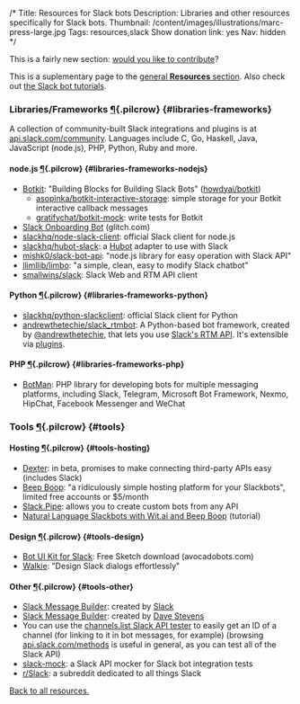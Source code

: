 /*
Title: Resources for Slack bots
Description: Libraries and other resources specifically for Slack bots.
Thumbnail: /content/images/illustrations/marc-press-large.jpg
Tags: resources,slack
Show donation link: yes
Nav: hidden
*/

<div class="note">
  <p>
    This is a fairly new section: <a href="https://github.com/botwiki/botwiki.org">would you like to contribute</a>?
  </p>
</div>

This is a suplementary page to the [general **Resources** section](/resources). Also check out [the Slack bot tutorials](/tutorials/slackbots).

### Libraries/Frameworks [¶](#libraries-frameworks){.pilcrow} {#libraries-frameworks}

A collection of community-built Slack integrations and plugins is at [api.slack.com/community](https://api.slack.com/community). Languages include C, Go, Haskell, Java, JavaScript (node.js), PHP, Python, Ruby and more.

#### node.js [¶](#libraries-frameworks-nodejs){.pilcrow} {#libraries-frameworks-nodejs}

- [Botkit](http://howdy.ai/botkit/): "Building Blocks for Building Slack Bots" ([howdyai/botkit](https://github.com/howdyai/botkit))
  - [asopinka/botkit-interactive-storage](https://github.com/asopinka/botkit-interactive-storage): simple storage for your Botkit interactive callback messages
  - [gratifychat/botkit-mock](https://github.com/gratifychat/botkit-mock): write tests for Botkit
- [Slack Onboarding Bot](https://glitch.com/edit/#!/slack-bot) (glitch.com)
- [slackhq/node-slack-client](https://github.com/slackhq/node-slack-client): official Slack client for node.js
- [slackhq/hubot-slack](https://github.com/slackhq/hubot-slack): a [Hubot](https://hubot.github.com/) adapter to use with Slack
- [mishk0/slack-bot-api](https://github.com/mishk0/slack-bot-api): "node.js library for easy operation with Slack API"
- [llimllib/limbo](https://github.com/llimllib/limbo): "a simple, clean, easy to modify Slack chatbot"
- [smallwins/slack](https://github.com/smallwins/slack): Slack Web and RTM API client

#### Python [¶](#libraries-frameworks-python){.pilcrow} {#libraries-frameworks-python}

- [slackhq/python-slackclient](https://github.com/slackhq/python-slackclient): official Slack client for Python
- [andrewthetechie/slack_rtmbot](https://github.com/andrewthetechie/slack_rtmbot): A Python-based bot framework, created by [@andrewthetechie](https://twitter.com/andrewthetechie), that lets you use [Slack's RTM API](https://api.slack.com/rtm). It's extensible via [plugins](https://github.com/andrewthetechie/slack_rtmbot/tree/master/doc/plugins#creating-plugins).


#### PHP [¶](#libraries-frameworks-php){.pilcrow} {#libraries-frameworks-php}

- [BotMan](https://github.com/botman/botman): PHP library for developing bots for multiple messaging platforms, including Slack, Telegram, Microsoft Bot Framework, Nexmo, HipChat, Facebook Messenger and WeChat


### Tools [¶](#tools){.pilcrow} {#tools}

#### Hosting [¶](#tools-hosting){.pilcrow} {#tools-hosting}

- [Dexter](https://rundexter.com/): in beta, promises to make connecting third-party APIs easy (includes Slack)
- [Beep Boop](https://beepboophq.com/): "a ridiculously simple hosting platform for your Slackbots", limited free accounts or $5/month
- [Slack.Pipe](http://slack.datastack.co/): allows you to create custom bots from any API
- [Natural Language Slackbots with Wit.ai and Beep Boop](https://blog.beepboophq.com/natural-language-slackbots-with-wit-ai-and-beep-boop-c007cf303c04) (tutorial)

#### Design [¶](#tools-design){.pilcrow} {#tools-design}

- [Bot UI Kit for Slack](https://www.avocadobots.com/botuikit): Free Sketch download (avocadobots.com)
- [Walkie](https://walkiebot.co/): "Design Slack dialogs effortlessly"

#### Other [¶](#tools-other){.pilcrow} {#tools-other}

- [Slack Message Builder](https://api.slack.com/docs/formatting/builder): created by [Slack](https://twitter.com/SlackHQ)
- [Slack Message Builder](http://davestevens.github.io/slack-message-builder/): created by [Dave Stevens](https://github.com/davestevens)
- You can use the [channels.list Slack API tester](https://api.slack.com/methods/channels.list/test) to easily get an ID of a channel (for linking to it in bot messages, for example) (browsing [api.slack.com/methods](https://api.slack.com/methods) is useful in general, as you can test all of the Slack API)
- [slack-mock](https://github.com/Skellington-Closet/slack-mock): a Slack API mocker for Slack bot integration tests
- [r/Slack](https://www.reddit.com/r/Slack/): a subreddit dedicated to all things Slack


[Back to all resources.](/resources)
